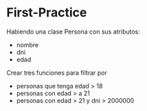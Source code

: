 # First-Practice

Habiendo una clase Persona con sus atributos:
 * nombre
 * dni
 * edad
 
Crear tres funciones para filtrar por
 * personas que tenga edad > 18 
 * personas con edad > a 21
 * personas con edad > 21 y dni > 2000000
